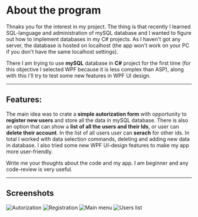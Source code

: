 # About the program

Thnaks you for the interest in my project. The thing is that recently I learned SQL-language and administration of mySQL database and I wanted to figure out how to implement databases in my C# projects.
As I haven't got any server, the database is hosted on localhost (the app won't work on your PC if you don't have the same localhost settings).

There I am trying to use __mySQL__ database in __C#__ project for the first time (for this objective I selected WPF because it is less complex than ASP), along with this I'll try to test some new features in WPF UI design.
____
## Features:

The main idea was to crate a __simple autorization form__ with opportunity to __register new users__ and store all the data in mySQL database.
There is also an option that can show a __list of all the users and their Ids__, or user can __delete their account__.
In the list of all users user can __serach__ for other ids.
In total I worked with data selection commands, deleting and adding new data in database.
I also tried some new WPF UI-design features to make my app more user-friendly.

Write me your thoughts about the code and my app. I am beginner and any code-review is very useful.
____
## Screenshots
![Autorization](https://i.imgur.com/xhOXopH.png "Autorization")
![Registration](https://i.imgur.com/N5GxJNl.png "Registration")
![Main menu](https://i.imgur.com/9IP8ooi.png "Main menu")
![Users list](https://i.imgur.com/ReDQona.png "Users list")
